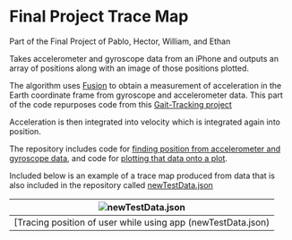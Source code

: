 # Final Project Trace Map

Part of the Final Project of Pablo, Hector, William, and Ethan

Takes accelerometer and gyroscope data from an iPhone and outputs an array of positions along with an image of those positions plotted. 


The algorithm uses [Fusion](https://github.com/xioTechnologies/Fusion) to obtain a measurement of acceleration in the Earth coordinate frame from gyroscope and accelerometer data. This part of the code repurposes code from this [Gait-Tracking project](https://github.com/xioTechnologies/Gait-Tracking) 

Acceleration is then integrated into velocity which is integrated again into position.

The repository includes code for [finding position from accelerometer and gyroscope data](https://github.com/RandomN0body/trace-map-using-IMU-data/blob/main/trace_position.py), and code for [plotting that data onto a plot](https://github.com/RandomN0body/trace-map-using-IMU-data/blob/main/plot_position.py).

Included below is an example of a trace map produced from data that is also included in the repository called [newTestData.json](https://github.com/RandomN0body/trace-map-using-IMU-data/blob/main/newTestData.json)

| ![newTestData.json](https://media.discordapp.net/attachments/997235042826866780/1003455657514651718/unknown.png) |
|:--:|
| [Tracing position of user while using app (newTestData.json) |

